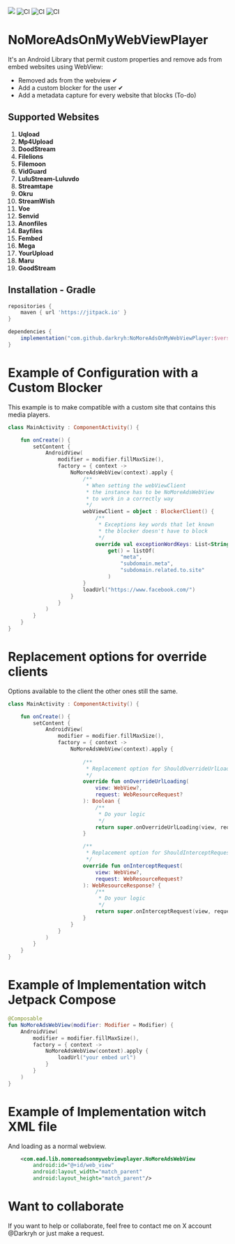[![](https://jitpack.io/v/darkryh/NoMoreAdsOnMyWebViewPlayer.svg)](https://jitpack.io/#darkryh/NoMoreAdsOnMyWebViewPlayer)
![CI](https://github.com/darkryh/NoMoreAdsOnMyWebViewPlayer/actions/workflows/ci-develop.yml/badge.svg)
![CI](https://github.com/darkryh/NoMoreAdsOnMyWebViewPlayer/actions/workflows/ci-develop-instrumental.yml/badge.svg)
![CI](https://github.com/darkryh/NoMoreAdsOnMyWebViewPlayer/actions/workflows/ci-release-production.yml/badge.svg)
# NoMoreAdsOnMyWebViewPlayer

It's an Android Library that permit custom properties and remove ads from embed websites using WebView:
- Removed ads from the webview ✔
- Add a custom blocker for the user ✔
- Add a metadata capture for every website that blocks (To-do)

## Supported Websites

1. **Uqload**
2. **Mp4Upload**
3. **DoodStream**
4. **Filelions**
5. **Filemoon**
6. **VidGuard**
7. **LuluStream-Luluvdo**
8. **Streamtape**
9. **Okru**
10. **StreamWish**
11. **Voe**
12. **Senvid**
13. **Anonfiles**
14. **Bayfiles**
15. **Fembed**
16. **Mega**
17. **YourUpload**
18. **Maru**
19. **GoodStream**

## Installation - Gradle
```groovy  
repositories {   
    maven { url 'https://jitpack.io' }  
}

dependencies {  
    implementation("com.github.darkryh:NoMoreAdsOnMyWebViewPlayer:$version")
} 
```  
# Example of Configuration with a Custom Blocker
This example is to make compatible with a custom site that contains this media players.
```kotlin
class MainActivity : ComponentActivity() {

    fun onCreate() {
        setContent {
            AndroidView(
                modifier = modifier.fillMaxSize(),
                factory = { context ->
                    NoMoreAdsWebView(context).apply {
                        /**
                         * When setting the webViewClient
                         * the instance has to be NoMoreAdsWebView
                         * to work in a correctly way
                         */
                        webViewClient = object : BlockerClient() {
                            /**
                             * Exceptions key words that let known
                             * the blocker doesn't have to block
                             */
                            override val exceptionWordKeys: List<String>
                                get() = listOf(
                                    "meta",
                                    "subdomain.meta",
                                    "subdomain.related.to.site"
                                )
                        }
                        loadUrl("https://www.facebook.com/")
                    }
                }
            )
        }    
    }
}
```

# Replacement options for override clients
Options available to the client the other ones still the same.
```kotlin
class MainActivity : ComponentActivity() {

    fun onCreate() {
        setContent {
            AndroidView(
                modifier = modifier.fillMaxSize(),
                factory = { context ->
                    NoMoreAdsWebView(context).apply {
                        
                        /**
                         * Replacement option for ShouldOverrideUrlLoading(view, request)
                         */
                        override fun onOverrideUrlLoading(
                            view: WebView?,
                            request: WebResourceRequest?
                        ): Boolean {
                            /**
                             * Do your logic
                             */
                            return super.onOverrideUrlLoading(view, request)
                        }

                        /**
                         * Replacement option for ShouldInterceptRequest(view, request)
                         */
                        override fun onInterceptRequest(
                            view: WebView?,
                            request: WebResourceRequest?
                        ): WebResourceResponse? {
                            /**
                             * Do your logic
                             */
                            return super.onInterceptRequest(view, request)
                        }
                    }
                }
            )
        }    
    }
}
```

# Example of Implementation witch Jetpack Compose
```kotlin
@Composable
fun NoMoreAdsWebView(modifier: Modifier = Modifier) {
    AndroidView(
        modifier = modifier.fillMaxSize(),
        factory = { context ->
            NoMoreAdsWebView(context).apply {
                loadUrl("your embed url")
            }
        }
    )
}
```
# Example of Implementation witch XML file
And loading as a normal webview.
```xml
    <com.ead.lib.nomoreadsonmywebviewplayer.NoMoreAdsWebView
        android:id="@+id/web_view"
        android:layout_width="match_parent"
        android:layout_height="match_parent"/>

```

# Want to collaborate
If you want to help or collaborate, feel free to contact me on X account @Darkryh or just make a request.
